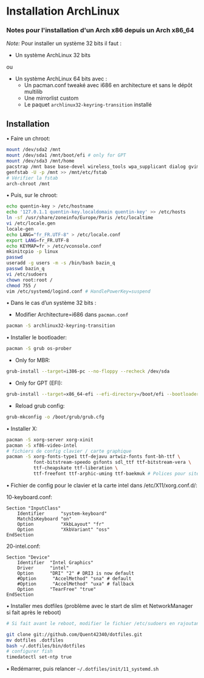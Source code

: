 # Installation ArchLinux

### Notes pour l'installation d'un Arch x86 depuis un Arch x86_64

*Note:* Pour installer un système 32 bits il faut :

- Un système ArchLinux 32 bits

ou
   
- Un système ArchLinux 64 bits avec :
  - Un pacman.conf tweaké avec i686 en architecture et sans le dépôt multilib
  - Une mirrorlist custom
  - Le paquet `archlinux32-keyring-transition` installé

## Installation

• Faire un chroot:
```sh
mount /dev/sda2 /mnt
mount /dev/sda1 /mnt/boot/efi # only for GPT
mount /dev/sda3 /mnt/home
pacstrap /mnt base base-devel wireless_tools wpa_supplicant dialog gvim git openssh
genfstab -U -p /mnt >> /mnt/etc/fstab
# Vérifier la fstab
arch-chroot /mnt
```
• Puis, sur le chroot:
```sh
echo quentin-key > /etc/hostname
echo '127.0.1.1 quentin-key.localdomain quentin-key' >> /etc/hosts
ln -sf /usr/share/zoneinfo/Europe/Paris /etc/localtime
vi /etc/locale.gen
locale-gen
echo LANG="fr_FR.UTF-8" > /etc/locale.conf
export LANG=fr_FR.UTF-8
echo KEYMAP=fr > /etc/vconsole.conf
mkinitcpio -p linux
passwd
useradd -g users -m -s /bin/bash bazin_q
passwd bazin_q
vi /etc/sudoers
chown root:root /
chmod 755 /
vim /etc/systemd/logind.conf # HandlePowerKey=suspend
```

• Dans le cas d’un système 32 bits :

- Modifier Architecture=i686 dans `pacman.conf`
```sh
pacman -S archlinux32-keyring-transition
```

• Installer le bootloader:
```sh
pacman -S grub os-prober
```
   - Only for MBR:
```sh
grub-install --target=i386-pc --no-floppy --recheck /dev/sda
```
   - Only for GPT (EFI):
```sh
grub-install --target=x86_64-efi --efi-directory=/boot/efi --bootloader-id=archlinux --recheck
```

   - Reload grub config:
```sh
grub-mkconfig -o /boot/grub/grub.cfg
```

• Installer X:
```sh
pacman -S xorg-server xorg-xinit
pacman -S xf86-video-intel
# fichiers de config clavier / carte graphique
pacman -S xorg-fonts-type1 ttf-dejavu artwiz-fonts font-bh-ttf \
          font-bitstream-speedo gsfonts sdl_ttf ttf-bitstream-vera \
          ttf-cheapskate ttf-liberation \
          ttf-freefont ttf-arphic-uming ttf-baekmuk # Polices pour sites multilingue
```
• Fichier de config pour le clavier et la carte intel dans /etc/X11/xorg.conf.d/:

10-keyboard.conf:
```xf86conf
Section "InputClass"
   	Identifier      "system-keyboard"
   	MatchIsKeyboard "on"
   	Option          "XkbLayout" "fr"
   	Option          "XkbVariant" "oss"
EndSection
```
20-intel.conf:
```xf86conf
Section "Device"
   	Identifier  "Intel Graphics"
   	Driver      "intel"
   	Option      "DRI" "2" # DRI3 is now default
   	#Option      "AccelMethod" "sna" # default
   	#Option      "AccelMethod" "uxa" # fallback
    Option      "TearFree" "true"
EndSection
```
• Installer mes dotfiles (problème avec le start de slim et NetworkManager si fait après le reboot)
```sh
# Si fait avant le reboot, modifier le fichier /etc/sudoers en rajoutant NOPASSWD: temporairement

git clone git://github.com/Quent42340/dotfiles.git
mv dotfiles .dotfiles
bash ~/.dotfiles/bin/dotfiles
# configurer fish
timedatectl set-ntp true
```
• Redémarrer, puis relancer `~/.dotfiles/init/11_systemd.sh`
